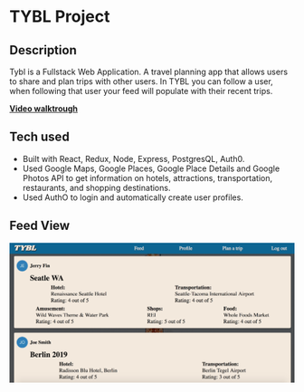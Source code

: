 <h1>TYBL Project</h1>

<h2>Description</h2>
Tybl is a Fullstack Web Application. A travel planning app that allows users to share and plan trips with other users. In TYBL you can follow a user, when following that user your feed will populate with their recent trips.

<a href="https://www.youtube.com/watch?v=1pkumOKu8VY&t=4s">**Video walktrough**</a>

<h2>Tech used</h2>
<ul>
    <li>Built with React, Redux, Node, Express, PostgresQL, Auth0.</li>
    <li>Used Google Maps, Google Places, Google Place Details and Google Photos API to get information on hotels, attractions, transportation, restaurants, and shopping destinations.</li>
    <li>Used AuthO to login and automatically create user profiles.</li>
</ul>

<h2>Feed View</h2>

<img src="./readmeImages/feedImg.png">
